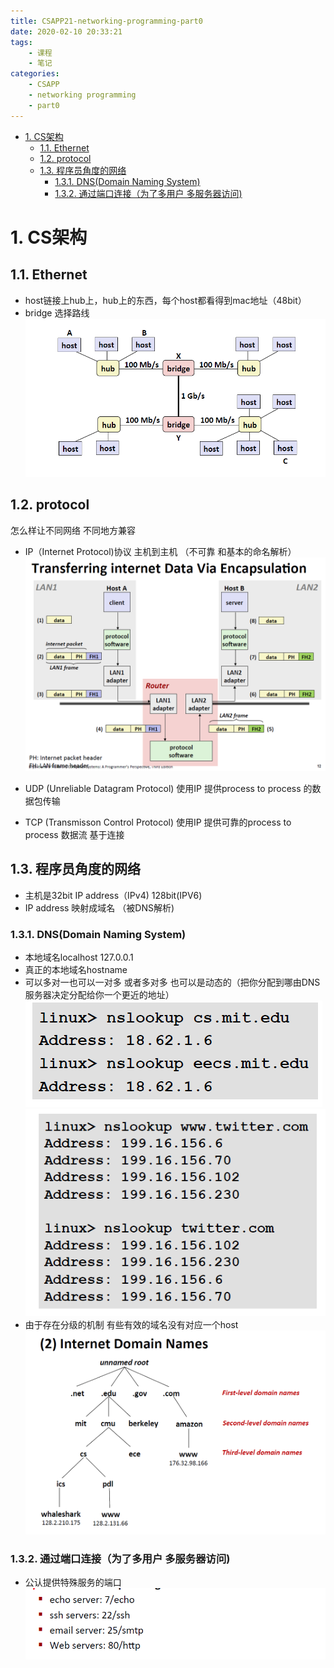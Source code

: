 ```yaml
---
title: CSAPP21-networking-programming-part0
date: 2020-02-10 20:33:21
tags:
    - 课程
    - 笔记
categories: 
    - CSAPP
    - networking programming
    - part0
---
```

<!-- TOC -->

- [1. CS架构](#1-cs架构)
    - [1.1. Ethernet](#11-ethernet)
    - [1.2. protocol](#12-protocol)
    - [1.3. 程序员角度的网络](#13-程序员角度的网络)
        - [1.3.1. DNS(Domain Naming System)](#131-dnsdomain-naming-system)
        - [1.3.2. 通过端口连接（为了多用户 多服务器访问)](#132-通过端口连接为了多用户-多服务器访问)

<!-- /TOC -->
# 1. CS架构
## 1.1. Ethernet 
* host链接上hub上，hub上的东西，每个host都看得到mac地址（48bit）
* bridge 选择路线 
![](CSAPP21-networking-programming-part0/1.png)

## 1.2. protocol
怎么样让不同网络 不同地方兼容
* IP（Internet Protocol)协议 主机到主机 （不可靠 和基本的命名解析）
![](CSAPP21-networking-programming-part0/2.png)

* UDP (Unreliable Datagram Protocol)
使用IP 提供process to process 的数据包传输


* TCP (Transmisson Control Protocol)
使用IP 提供可靠的process to process 数据流 基于连接

## 1.3. 程序员角度的网络
* 主机是32bit IP address（IPv4) 128bit(IPV6)
* IP address 映射成域名 （被DNS解析)
### 1.3.1. DNS(Domain Naming System)
* 本地域名localhost
127.0.0.1
* 真正的本地域名hostname
* 可以多对一也可以一对多 或者多对多 也可以是动态的（把你分配到哪由DNS服务器决定分配给你一个更近的地址）
![](CSAPP21-networking-programming-part0/3.png)
![](CSAPP21-networking-programming-part0/4.png)
* 由于存在分级的机制 有些有效的域名没有对应一个host
![](CSAPP21-networking-programming-part0/5.png)

### 1.3.2. 通过端口连接（为了多用户 多服务器访问)
* 公认提供特殊服务的端口
![](CSAPP21-networking-programming-part0/6.png)

